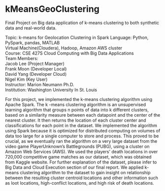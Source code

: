 # kMeansGeoClustering
Final Project on Big data application of k-means clustering to both synthetic data and real-world data.

Topic: k-means for Geolocation Clustering in Spark
Language: Python, PySpark, pandas, MATLAB\
Virtual Machine(Cloudera), Hadoop, Amazon AWS cluster\
Course: CSE 427S Cloud Computing with Big Data Applications\
Team Members:\
Jacob Lee (Project Manager)\
Frank Moon (Developer Local)\
David Yang (Developer Cloud)\
Nigel Kim (Key User)\
Instructor: Marion Neumann Ph.D.\
Institution: Washington University In St. Louis


For this project, we implemented the  k-means clustering algorithm using Apache Spark. The  k -means clustering algorithm is an unsupervised learning algorithm that groups  n  points of data into  k  different clusters, based on a similarity measure between each datapoint and the center of the nearest cluster. It then returns the location of each cluster center and classifications for each point in the dataset. We implemented the algorithm using Spark because it is optimized for distributed computing on volumes of data too large for a single computer to store and process. This proved to be crucial, as we eventually ran the algorithm on a very large dataset from the video game PlayerUnknown’s Battlegrounds (PUBG), using a cluster on Amazon Web Services (AWS). We used the players' death locations in over 720,000 competitive game matches as our dataset, which was obtained from Kaggle website. For further explanation of the dataset, please infer to Big Data and Cloud Execution section of our final report. We applied k-means clustering algorithm to the dataset to gain insight on relationship between the resulting cluster centroid locations and other information such as loot locations, high-conflict locations, and high risk of death locations.
